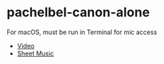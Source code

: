 # pachelbel-canon-alone

For macOS, must be run in Terminal for mic access

* [Video](https://www.youtube.com/watch?v=IOHgfZOqipo)
* [Sheet Music](https://imslp.org/wiki/Canon_and_Gigue_in_D_major%2C_P.37_(Pachelbel%2C_Johann)#tabScore2)